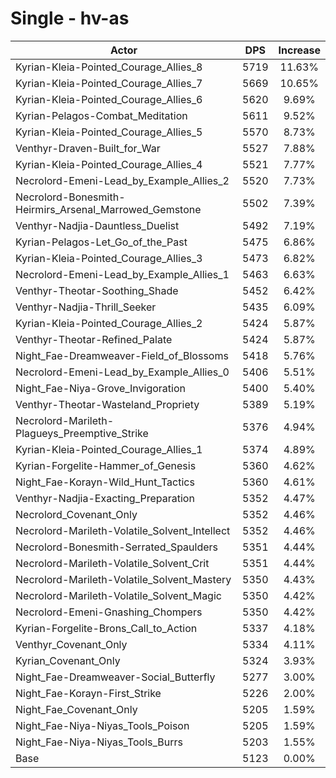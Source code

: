 # Single - hv-as
| Actor | DPS | Increase |
|---|:---:|:---:|
|Kyrian-Kleia-Pointed_Courage_Allies_8|5719|11.63%|
|Kyrian-Kleia-Pointed_Courage_Allies_7|5669|10.65%|
|Kyrian-Kleia-Pointed_Courage_Allies_6|5620|9.69%|
|Kyrian-Pelagos-Combat_Meditation|5611|9.52%|
|Kyrian-Kleia-Pointed_Courage_Allies_5|5570|8.73%|
|Venthyr-Draven-Built_for_War|5527|7.88%|
|Kyrian-Kleia-Pointed_Courage_Allies_4|5521|7.77%|
|Necrolord-Emeni-Lead_by_Example_Allies_2|5520|7.73%|
|Necrolord-Bonesmith-Heirmirs_Arsenal_Marrowed_Gemstone|5502|7.39%|
|Venthyr-Nadjia-Dauntless_Duelist|5492|7.19%|
|Kyrian-Pelagos-Let_Go_of_the_Past|5475|6.86%|
|Kyrian-Kleia-Pointed_Courage_Allies_3|5473|6.82%|
|Necrolord-Emeni-Lead_by_Example_Allies_1|5463|6.63%|
|Venthyr-Theotar-Soothing_Shade|5452|6.42%|
|Venthyr-Nadjia-Thrill_Seeker|5435|6.09%|
|Kyrian-Kleia-Pointed_Courage_Allies_2|5424|5.87%|
|Venthyr-Theotar-Refined_Palate|5424|5.87%|
|Night_Fae-Dreamweaver-Field_of_Blossoms|5418|5.76%|
|Necrolord-Emeni-Lead_by_Example_Allies_0|5406|5.51%|
|Night_Fae-Niya-Grove_Invigoration|5400|5.40%|
|Venthyr-Theotar-Wasteland_Propriety|5389|5.19%|
|Necrolord-Marileth-Plagueys_Preemptive_Strike|5376|4.94%|
|Kyrian-Kleia-Pointed_Courage_Allies_1|5374|4.89%|
|Kyrian-Forgelite-Hammer_of_Genesis|5360|4.62%|
|Night_Fae-Korayn-Wild_Hunt_Tactics|5360|4.61%|
|Venthyr-Nadjia-Exacting_Preparation|5352|4.47%|
|Necrolord_Covenant_Only|5352|4.46%|
|Necrolord-Marileth-Volatile_Solvent_Intellect|5352|4.46%|
|Necrolord-Bonesmith-Serrated_Spaulders|5351|4.44%|
|Necrolord-Marileth-Volatile_Solvent_Crit|5351|4.44%|
|Necrolord-Marileth-Volatile_Solvent_Mastery|5350|4.43%|
|Necrolord-Marileth-Volatile_Solvent_Magic|5350|4.42%|
|Necrolord-Emeni-Gnashing_Chompers|5350|4.42%|
|Kyrian-Forgelite-Brons_Call_to_Action|5337|4.18%|
|Venthyr_Covenant_Only|5334|4.11%|
|Kyrian_Covenant_Only|5324|3.93%|
|Night_Fae-Dreamweaver-Social_Butterfly|5277|3.00%|
|Night_Fae-Korayn-First_Strike|5226|2.00%|
|Night_Fae_Covenant_Only|5205|1.59%|
|Night_Fae-Niya-Niyas_Tools_Poison|5205|1.59%|
|Night_Fae-Niya-Niyas_Tools_Burrs|5203|1.55%|
|Base|5123|0.00%|
